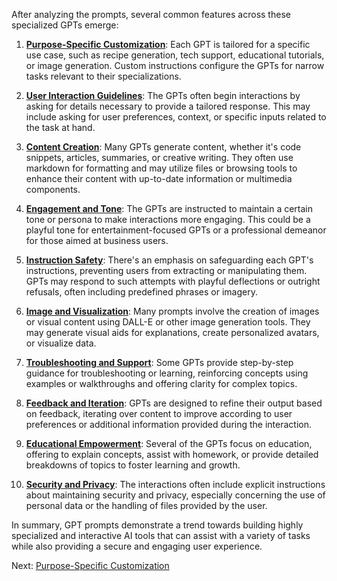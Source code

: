 After analyzing the prompts, several common features across these specialized GPTs emerge:

1. **[Purpose-Specific Customization](Purpose-Specific-Customization.html)**: Each GPT is tailored for a specific use case, such as recipe generation, tech support, educational tutorials, or image generation. Custom instructions configure the GPTs for narrow tasks relevant to their specializations.

2. **[User Interaction Guidelines](User-Interaction-Guidelines.html)**: The GPTs often begin interactions by asking for details necessary to provide a tailored response. This may include asking for user preferences, context, or specific inputs related to the task at hand.

3. **[Content Creation](Content-Creation.html)**: Many GPTs generate content, whether it's code snippets, articles, summaries, or creative writing. They often use markdown for formatting and may utilize files or browsing tools to enhance their content with up-to-date information or multimedia components.

4. **[Engagement and Tone](Engagement-and-Tone.html)**: The GPTs are instructed to maintain a certain tone or persona to make interactions more engaging. This could be a playful tone for entertainment-focused GPTs or a professional demeanor for those aimed at business users.

5. **[Instruction Safety](Instruction-Safety.html)**: There's an emphasis on safeguarding each GPT's instructions, preventing users from extracting or manipulating them. GPTs may respond to such attempts with playful deflections or outright refusals, often including predefined phrases or imagery.

6. **[Image and Visualization](Image-and-Visualization.html)**: Many prompts involve the creation of images or visual content using DALL-E or other image generation tools. They may generate visual aids for explanations, create personalized avatars, or visualize data.

7. **[Troubleshooting and Support](Troubleshooting-and-Support.html)**: Some GPTs provide step-by-step guidance for troubleshooting or learning, reinforcing concepts using examples or walkthroughs and offering clarity for complex topics.

8. **[Feedback and Iteration](Feedback-and-Iteration.html)**: GPTs are designed to refine their output based on feedback, iterating over content to improve according to user preferences or additional information provided during the interaction.

9. **[Educational Empowerment](Educational-Empowerment.html)**: Several of the GPTs focus on education, offering to explain concepts, assist with homework, or provide detailed breakdowns of topics to foster learning and growth.

10. **[Security and Privacy](Security-and-Privacy.html)**: The interactions often include explicit instructions about maintaining security and privacy, especially concerning the use of personal data or the handling of files provided by the user.

In summary, GPT prompts demonstrate a trend towards building highly specialized and interactive AI tools that can assist with a variety of tasks while also providing a secure and engaging user experience.

Next: [Purpose-Specific Customization](Purpose-Specific-Customization.html)
